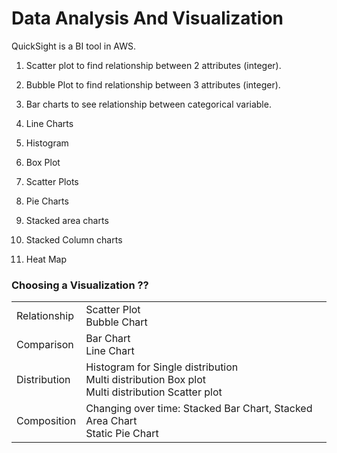 # Data Analysis And Visualization

QuickSight is a BI tool in AWS.

1. Scatter plot to find relationship between 2 attributes (integer).

2. Bubble Plot to find relationship between 3 attributes (integer).

3. Bar charts to see relationship between categorical variable.

4. Line Charts

5. Histogram

6. Box Plot

7. Scatter Plots

8. Pie Charts

9. Stacked area charts

10. Stacked Column charts

11. Heat Map

### Choosing a Visualization ??
|              |                                |
|--------------|--------------------------------|
| Relationship | Scatter Plot </br> Bubble Chart |
| Comparison | Bar Chart </br> Line Chart |
| Distribution | Histogram for Single distribution </br> Multi distribution Box plot </br> Multi distribution Scatter plot  |
| Composition | Changing over time: Stacked Bar Chart, Stacked Area Chart </br> Static Pie Chart |

